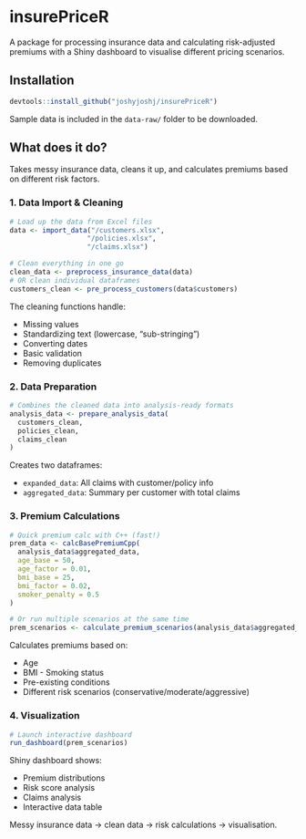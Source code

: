 
# insurePriceR

A package for processing insurance data and calculating risk-adjusted
premiums with a Shiny dashboard to visualise different pricing
scenarios.

## Installation

``` r
devtools::install_github("joshyjoshj/insurePriceR")
```

Sample data is included in the `data-raw/` folder to be downloaded.

## What does it do?

Takes messy insurance data, cleans it up, and calculates premiums based
on different risk factors.

### 1. Data Import & Cleaning

``` r
# Load up the data from Excel files
data <- import_data("/customers.xlsx", 
                   "/policies.xlsx", 
                   "/claims.xlsx")

# Clean everything in one go
clean_data <- preprocess_insurance_data(data)
# OR clean individual dataframes
customers_clean <- pre_process_customers(data$customers)
```

The cleaning functions handle:

- Missing values
- Standardizing text (lowercase, “sub-stringing”)
- Converting dates
- Basic validation
- Removing duplicates

### 2. Data Preparation

``` r
# Combines the cleaned data into analysis-ready formats
analysis_data <- prepare_analysis_data(
  customers_clean, 
  policies_clean, 
  claims_clean
)
```

Creates two dataframes:

- `expanded_data`: All claims with customer/policy info
- `aggregated_data`: Summary per customer with total claims

### 3. Premium Calculations

``` r
# Quick premium calc with C++ (fast!)
prem_data <- calcBasePremiumCpp(
  analysis_data$aggregated_data,
  age_base = 50,
  age_factor = 0.01,
  bmi_base = 25,
  bmi_factor = 0.02,
  smoker_penalty = 0.5
)

# Or run multiple scenarios at the same time
prem_scenarios <- calculate_premium_scenarios(analysis_data$aggregated_data)
```

Calculates premiums based on:

- Age
- BMI - Smoking status
- Pre-existing conditions
- Different risk scenarios (conservative/moderate/aggressive)

### 4. Visualization

``` r
# Launch interactive dashboard
run_dashboard(prem_scenarios)
```

Shiny dashboard shows:

- Premium distributions
- Risk score analysis
- Claims analysis
- Interactive data table

Messy insurance data → clean data → risk calculations → visualisation.
